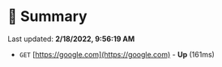 # 📖 Summary
Last updated: **2/18/2022, 9:56:19 AM**

- `GET` [https://google.com](https://google.com) - **Up** (161ms)
